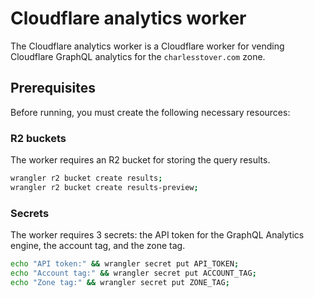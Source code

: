 # Cloudflare analytics worker

The Cloudflare analytics worker is a Cloudflare worker for vending Cloudflare
GraphQL analytics for the `charlesstover.com` zone.

## Prerequisites

Before running, you must create the following necessary resources:

### R2 buckets

The worker requires an R2 bucket for storing the query results.

```sh
wrangler r2 bucket create results;
wrangler r2 bucket create results-preview;
```

### Secrets

The worker requires 3 secrets: the API token for the GraphQL Analytics engine,
the account tag, and the zone tag.

```sh
echo "API token:" && wrangler secret put API_TOKEN;
echo "Account tag:" && wrangler secret put ACCOUNT_TAG;
echo "Zone tag:" && wrangler secret put ZONE_TAG;
```
